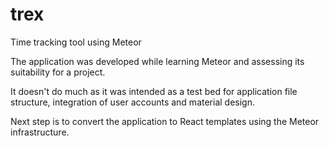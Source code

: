 # trex
Time tracking tool using Meteor

The application was developed while learning Meteor and assessing its suitability for a project.

It doesn't do much as it was intended as a test bed for application file structure,
integration of user accounts and material design.

Next step is to convert the application to React templates using the Meteor infrastructure. 
